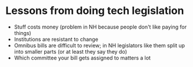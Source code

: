 # Lessons from doing tech legislation

- Stuff costs money (problem in NH because people don't like paying for things)
- Institutions are resistant to change
- Omnibus bills are difficult to review; in NH legislators like them split up into smaller parts (or at least they say they do)
- Which committee your bill gets assigned to matters a lot
